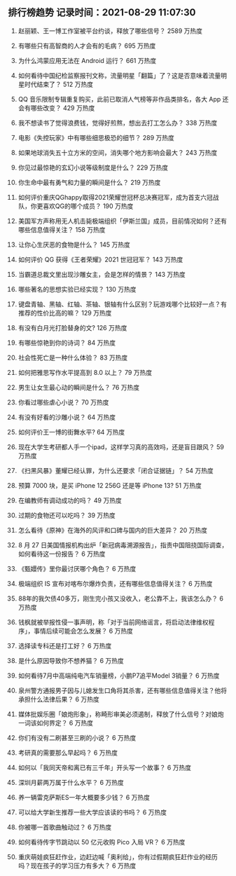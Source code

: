 
## 排行榜趋势 记录时间：2021-08-29 11:07:30
  
  1. 赵丽颖、王一博工作室被平台约谈，释放了哪些信号？ 2589 万热度
    
  2. 有哪些只有高智商的人才会有的毛病？ 695 万热度
    
  3. 为什么鸿蒙应用无法在 Android 运行？ 661 万热度
    
  4. 如何看待中国纪检监察报刊文称，流量明星「翻篇」了？这是否意味着流量明星时代结束了？ 512 万热度
    
  5. QQ 音乐限制专辑重复购买，此前已取消人气榜等非作品类排名，各大 App 还会有哪些改变？ 429 万热度
    
  6. 我不想读书了觉得浪费钱，觉得好煎熬，想出去打工怎么办？ 338 万热度
    
  7. 电影《失控玩家》中有哪些细思极恐的细节？ 289 万热度
    
  8. 如果地球消失五十立方米的空间，消失哪个地方影响会最大？ 243 万热度
    
  9. 你见过最惊艳的玄幻小说等级制度是什么？ 229 万热度
    
  10. 你生命中最有勇气和力量的瞬间是什么？ 219 万热度
    
  11. 如何评价重庆QGhappy取得2021荣耀世冠杯总决赛冠军，成为首支六冠战队，你更喜欢QG的哪个成员？ 190 万热度
    
  12. 美国军方声称用无人机击毙极端组织「伊斯兰国」成员，目前情况如何？还有哪些信息值得关注？ 158 万热度
    
  13. 让你心生厌恶的食物是什么？ 145 万热度
    
  14. 如何评价 QG 获得《王者荣耀》2021 世冠冠军？ 143 万热度
    
  15. 当霸道总裁文里出现沙雕女主，会是怎样的情景？ 143 万热度
    
  16. 哪些著名的思想实验已经实现？ 130 万热度
    
  17. 键盘青轴、黑轴、红轴、茶轴、银轴有什么区别？玩游戏哪个比较好一点？有推荐的性价比高的嘛？ 129 万热度
    
  18. 有没有白月光打脸替身的文? 126 万热度
    
  19. 有哪些惊艳到你的诗词？ 84 万热度
    
  20. 社会性死亡是一种什么体验？ 83 万热度
    
  21. 如何把雅思写作水平提高到 8.0 以上？ 79 万热度
    
  22. 男生让女生最心动的瞬间是什么？ 76 万热度
    
  23. 你看过哪些虐心小说？ 70 万热度
    
  24. 有没有好看的沙雕小说？ 64 万热度
    
  25. 如何评价王一博的街舞水平? 64 万热度
    
  26. 现在大学生考研都人手一个ipad，这样学习真的高效吗，还是盲目跟风？ 59 万热度
    
  27. 《扫黑风暴》董耀已经认罪，为什么还要求「闭合证据链」？ 54 万热度
    
  28. 预算 7000 块，是买 iPhone 12  256G 还是等 iPhone 13? 51 万热度
    
  29. 在编教师有调动成功的吗？ 49 万热度
    
  30. 过期的食物还可以吃吗？ 39 万热度
    
  31. 怎么看待《原神》在海外的风评和口碑与国内的巨大差异？ 20 万热度
    
  32. 8 月 27 日美国情报机构出炉「新冠病毒溯源报告」，指责中国阻挠国际调查，如何看待这一份报告？ 6 万热度
    
  33. 《甄嬛传》里你最讨厌哪个角色？ 6 万热度
    
  34. 极端组织 IS 宣布对喀布尔爆炸负责，还有哪些信息值得关注？ 6 万热度
    
  35. 88年的我欠债40多万，刚生完小孩又没收入，老公靠不上，我该怎么办？ 6 万热度
    
  36. 钱枫就被举报性侵一事声明，称「对于当前网络谣言，将启动法律维权程序」，事情后续可能会怎么发展？ 6 万热度
    
  37. 选择读专科还是打工好？ 6 万热度
    
  38. 是什么原因导致你不想养猫？ 6 万热度
    
  39. 如何看待7月中高端纯电汽车销量榜，小鹏P7追平Model 3销量？ 6 万热度
    
  40. 泉州警方通报男子因与儿媳发生口角将其杀害，还有哪些信息值得关注？他将承担什么法律后果？ 6 万热度
    
  41. 媒体批娱乐圈「娘炮形象」，称畸形审美必须遏制，释放了什么信号？对娘炮一词该如何界定？ 6 万热度
    
  42. 你们有没有二刷甚至三刷的小说？ 6 万热度
    
  43. 考研真的需要那么早起吗？ 6 万热度
    
  44. 如何以「我同天帝和离已有三千年」开头写一个故事？ 6 万热度
    
  45. 深圳月薪两万属于什么水平？ 6 万热度
    
  46. 养一辆雷克萨斯ES一年大概要多少钱？ 6 万热度
    
  47. 可以给大学新生推荐一些大学应该读的书吗？ 6 万热度
    
  48. 你被哪一首歌曲触动过？ 6 万热度
    
  49. 如何看待传字节跳动以 50 亿元收购 Pico 入局 VR？ 6 万热度
    
  50. 重庆萌娃疯狂赶作业，边赶边喊「奥利给」，你有过假期疯狂赶作业的经历吗？现在孩子的学习压力有多大？ 6 万热度
    